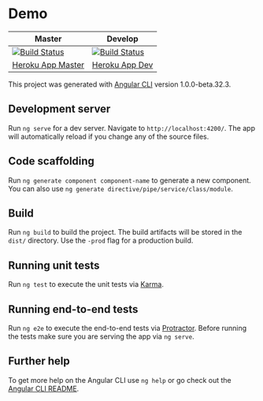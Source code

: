 # Demo
Master|Develop|
---|---
|[![Build Status](https://travis-ci.org/Crevil/itm-ng-cd-demo.svg?branch=master)](https://travis-ci.org/Crevil/itm-ng-cd-demo)|[![Build Status](https://travis-ci.org/Crevil/itm-ng-cd-demo.svg?branch=develop)](https://travis-ci.org/Crevil/itm-ng-cd-demo)
[Heroku App Master](https://itm-demo-1.herokuapp.com/)|[Heroku App Dev](https://itm-demo-2.herokuapp.com/)

This project was generated with [Angular CLI](https://github.com/angular/angular-cli) version 1.0.0-beta.32.3.

## Development server
Run `ng serve` for a dev server. Navigate to `http://localhost:4200/`. The app will automatically reload if you change any of the source files.

## Code scaffolding

Run `ng generate component component-name` to generate a new component. You can also use `ng generate directive/pipe/service/class/module`.

## Build

Run `ng build` to build the project. The build artifacts will be stored in the `dist/` directory. Use the `-prod` flag for a production build.

## Running unit tests

Run `ng test` to execute the unit tests via [Karma](https://karma-runner.github.io).

## Running end-to-end tests

Run `ng e2e` to execute the end-to-end tests via [Protractor](http://www.protractortest.org/).
Before running the tests make sure you are serving the app via `ng serve`.

## Further help

To get more help on the Angular CLI use `ng help` or go check out the [Angular CLI README](https://github.com/angular/angular-cli/blob/master/README.md).
